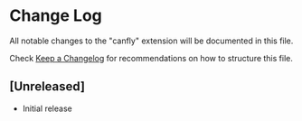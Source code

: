 # Change Log

All notable changes to the "canfly" extension will be documented in this file.

Check [Keep a Changelog](http://keepachangelog.com/) for recommendations on how to structure this file.

## [Unreleased]

- Initial release